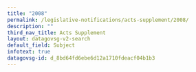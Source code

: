 ```yaml
---
title: "2008"
permalink: /legislative-notifications/acts-supplement/2008/
description: ""
third_nav_title: Acts Supplement
layout: datagovsg-v2-search
default_field: Subject
infotext: true
datagovsg-id: d_8bd64fd6ebe6d12a1710fdeacf04b1b3
---
```

